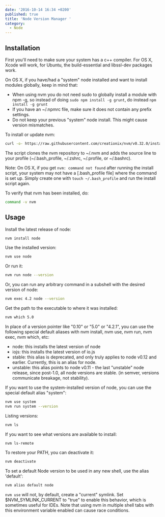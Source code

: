 ```yaml
---
date: '2016-10-14 16:34 +0200'
published: true
title: 'Node Version Manager '
category:
  - Node
---
```


## Installation

First you'll need to make sure your system has a c++ compiler. For OS X, Xcode will work, for Ubuntu, the build-essential and libssl-dev packages work.

On OS X, if you have/had a "system" node installed and want to install modules globally, keep in mind that:

* When using nvm you do not need sudo to globally install a module with npm -g, so instead of doing `sudo npm install -g grunt`, do instead `npm install -g grunt`
* If you have an ~/.npmrc file, make sure it does not contain any prefix settings.
* Do not keep your previous "system" node install. This might cause version mismatches.

To install or update nvm:

```bash
curl -o- https://raw.githubusercontent.com/creationix/nvm/v0.32.0/install.sh | bash
```

The script clones the nvm repository to ~/.nvm and adds the source line to your profile (~/.bash_profile, ~/.zshrc, ~/.profile, or ~/.bashrc).

Note: On OS X, if you get `nvm: command not found` after running the install script, your system may not have a [.bash_profile file] where the command is set up. Simply create one with `touch ~/.bash_profile` and run the install script again.

To verify that nvm has been installed, do:

```bash
command -v nvm
```

## Usage

Install the latest release of node:

```bash
nvm install node
```

Use the installed version:

```bash
nvm use node
```

Or run it:

```bash
nvm run node --version
```

Or, you can run any arbitrary command in a subshell with the desired version of node:

```bash
nvm exec 4.2 node --version
```

Get the path to the executable to where it was installed:

```bash
nvm which 5.0
```

In place of a version pointer like "0.10" or "5.0" or "4.2.1", you can use the following special default aliases with nvm install, nvm use, nvm run, nvm exec, nvm which, etc:

* node: this installs the latest version of node
* iojs: this installs the latest version of io.js
* stable: this alias is deprecated, and only truly applies to node v0.12 and earlier. Currently, this is an alias for node.
* unstable: this alias points to node v0.11 - the last "unstable" node release, since post-1.0, all node versions are stable. (in semver, versions communicate breakage, not stability).

If you want to use the system-installed version of node, you can use the special default alias "system":

```bash
nvm use system
nvm run system --version
```

Listing versions:

```bash
nvm ls
```

If you want to see what versions are available to install:

```bash
nvm ls-remote
```

To restore your PATH, you can deactivate it:

```bash
nvm deactivate
```

To set a default Node version to be used in any new shell, use the alias 'default':

```bash
nvm alias default node
```

`nvm use` will not, by default, create a "current" symlink. Set $NVM_SYMLINK_CURRENT to "true" to enable this behavior, which is sometimes useful for IDEs. Note that using nvm in multiple shell tabs with this environment variable enabled can cause race conditions.
